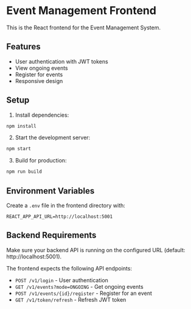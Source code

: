 # Event Management Frontend

This is the React frontend for the Event Management System.

## Features

- User authentication with JWT tokens
- View ongoing events
- Register for events
- Responsive design

## Setup

1. Install dependencies:
```bash
npm install
```

2. Start the development server:
```bash
npm start
```

3. Build for production:
```bash
npm run build
```

## Environment Variables

Create a `.env` file in the frontend directory with:

```
REACT_APP_API_URL=http://localhost:5001
```

## Backend Requirements

Make sure your backend API is running on the configured URL (default: http://localhost:5001).

The frontend expects the following API endpoints:
- `POST /v1/login` - User authentication
- `GET /v1/events?mode=ONGOING` - Get ongoing events
- `POST /v1/events/{id}/register` - Register for an event
- `GET /v1/token/refresh` - Refresh JWT token 